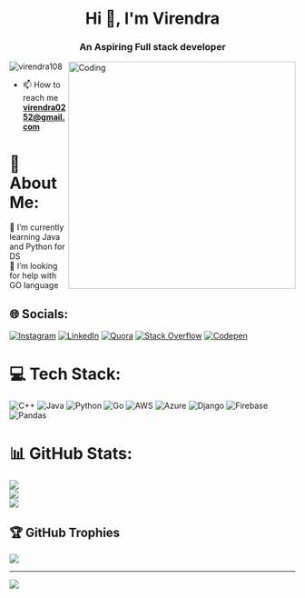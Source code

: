 <h1 align="center">Hi 👋, I'm Virendra</h1>
<h3 align="center">An Aspiring Full stack developer </h3>
<img align="right" alt="Coding" width="400" src="https://drive.google.com/file/d/1zUBsRtBxEPiQOi_Ap_Xs_yShoW1wVMlZ/view"

<p align="left"> <img src="https://komarev.com/ghpvc/?username=virendra108&label=Profile%20views&color=0e75b6&style=flat" alt="virendra108" /> </p>

- 📫 How to reach me **virendra0252@gmail.com**

# 💫 About Me:
🌱 I’m currently learning Java and Python for DS<br>🤝 I’m looking for help with GO language


## 🌐 Socials:
[![Instagram](https://img.shields.io/badge/Instagram-%23E4405F.svg?logo=Instagram&logoColor=white)](https://instagram.com/virendra_ghule_8) [![LinkedIn](https://img.shields.io/badge/LinkedIn-%230077B5.svg?logo=linkedin&logoColor=white)](https://linkedin.com/in/virendra-ghule) [![Quora](https://img.shields.io/badge/Quora-%23B92B27.svg?logo=Quora&logoColor=white)](https://quora.com/profile/Virendra-Ghule) [![Stack Overflow](https://img.shields.io/badge/-Stackoverflow-FE7A16?logo=stack-overflow&logoColor=white)](https://stackoverflow.com/users/21892218) [![Codepen](https://img.shields.io/badge/Codepen-000000?style=for-the-badge&logo=codepen&logoColor=white)](https://codepen.io/Virendra-Ghule) 

# 💻 Tech Stack:
![C++](https://img.shields.io/badge/c++-%2300599C.svg?style=plastic&logo=c%2B%2B&logoColor=white) ![Java](https://img.shields.io/badge/java-%23ED8B00.svg?style=plastic&logo=openjdk&logoColor=white) ![Python](https://img.shields.io/badge/python-3670A0?style=plastic&logo=python&logoColor=ffdd54) ![Go](https://img.shields.io/badge/go-%2300ADD8.svg?style=plastic&logo=go&logoColor=white) ![AWS](https://img.shields.io/badge/AWS-%23FF9900.svg?style=plastic&logo=amazon-aws&logoColor=white) ![Azure](https://img.shields.io/badge/azure-%230072C6.svg?style=plastic&logo=microsoftazure&logoColor=white) ![Django](https://img.shields.io/badge/django-%23092E20.svg?style=plastic&logo=django&logoColor=white) ![Firebase](https://img.shields.io/badge/Firebase-039BE5?style=plastic&logo=Firebase&logoColor=white) ![Pandas](https://img.shields.io/badge/pandas-%23150458.svg?style=plastic&logo=pandas&logoColor=white)
# 📊 GitHub Stats:
![](https://github-readme-stats.vercel.app/api?username=Virendra108&theme=dark&hide_border=true&include_all_commits=false&count_private=false)<br/>
![](https://github-readme-streak-stats.herokuapp.com/?user=Virendra108&theme=dark&hide_border=true)<br/>
![](https://github-readme-stats.vercel.app/api/top-langs/?username=Virendra108&theme=dark&hide_border=true&include_all_commits=false&count_private=false&layout=compact)

## 🏆 GitHub Trophies
![](https://github-profile-trophy.vercel.app/?username=Virendra108&theme=tokyonight&no-frame=true&no-bg=true&margin-w=4)

---
[![](https://visitcount.itsvg.in/api?id=Virendra108&icon=6&color=0)](https://visitcount.itsvg.in)
